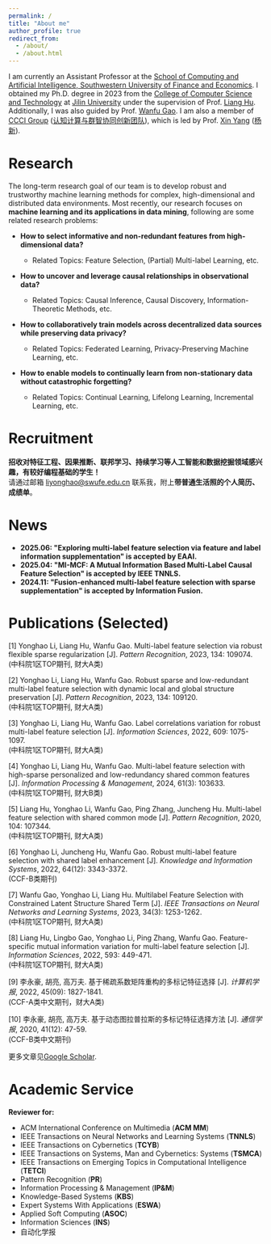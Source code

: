 ```yaml
---
permalink: /
title: "About me"
author_profile: true
redirect_from: 
  - /about/
  - /about.html
---
```




I am currently an Assistant Professor at the [School of Computing and Artificial Intelligence, Southwestern University of Finance and Economics](https://it.swufe.edu.cn/). I obtained my Ph.D. degree in 2023 from the [College of Computer Science and Technology](https://ccst.jlu.edu.cn/) at [Jilin University](https://www.jlu.edu.cn/) under the supervision of Prof. [Liang Hu](https://ccst.jlu.edu.cn/info/1367/19276.htm). Additionally, I was also guided by Prof. [Wanfu Gao](https://ccst.jlu.edu.cn/info/1028/19117.htm). I am also a member of [CCCI Group](https://ccci.swufe.edu.cn/) ([认知计算与群智协同创新团队](https://ccci.swufe.edu.cn/)), which is led by Prof. [Xin Yang](https://it.swufe.edu.cn/info/1119/2300.htm) ([杨新](https://it.swufe.edu.cn/info/1119/2300.htm)).

Research
======
The long-term research goal of our team is to develop robust and trustworthy machine learning methods for complex, high-dimensional and distributed data environments. Most recently, our research focuses on **machine learning and its applications in data mining**, following are some related research problems:

- **How to select informative and non-redundant features from high-dimensional data?**
  - Related Topics: Feature Selection, (Partial) Multi-label Learning, etc.

- **How to uncover and leverage causal relationships in observational data?**
  - Related Topics: Causal Inference, Causal Discovery, Information-Theoretic Methods, etc.

- **How to collaboratively train models across decentralized data sources while preserving data privacy?**
  - Related Topics: Federated Learning, Privacy-Preserving Machine Learning, etc.

- **How to enable models to continually learn from non-stationary data without catastrophic forgetting?**
  - Related Topics: Continual Learning, Lifelong Learning, Incremental Learning, etc.

Recruitment
======
**招收对特征工程、因果推断、联邦学习、持续学习等人工智能和数据挖掘领域感兴趣，有较好编程基础的学生！**  
请通过邮箱 [liyonghao@swufe.edu.cn](mailto:liyonghao@swufe.edu.cn) 联系我，附上**带普通生活照的个人简历、成绩单**。


News
======
- **2025.06: "Exploring multi-label feature selection via feature and label information supplementation" is accepted by EAAI.**
- **2025.04: "MI-MCF: A Mutual Information Based Multi-Label Causal Feature Selection" is accepted by IEEE TNNLS.**
- **2024.11: "Fusion-enhanced multi-label feature selection with sparse supplementation" is accepted by Information Fusion.**

Publications (Selected)
======
[1] Yonghao Li, Liang Hu, Wanfu Gao. Multi-label feature selection via robust flexible sparse regularization [J]. *Pattern Recognition*, 2023, 134: 109074.  
   (中科院1区TOP期刊, 财大A类)

[2] Yonghao Li, Liang Hu, Wanfu Gao. Robust sparse and low-redundant multi-label feature selection with dynamic local and global structure preservation [J]. *Pattern Recognition*, 2023, 134: 109120.  
   (中科院1区TOP期刊, 财大A类)

[3] Yonghao Li, Liang Hu, Wanfu Gao. Label correlations variation for robust multi-label feature selection [J]. *Information Sciences*, 2022, 609: 1075-1097.  
   (中科院1区TOP期刊, 财大A类)

[4] Yonghao Li, Liang Hu, Wanfu Gao. Multi-label feature selection with high-sparse personalized and low-redundancy shared common features [J]. *Information Processing & Management*, 2024, 61(3): 103633.  
   (中科院1区TOP期刊, 财大B类)

[5] Liang Hu, Yonghao Li, Wanfu Gao, Ping Zhang, Juncheng Hu. Multi-label feature selection with shared common mode [J]. *Pattern Recognition*, 2020, 104: 107344.  
   (中科院1区TOP期刊, 财大A类)

[6] Yonghao Li, Juncheng Hu, Wanfu Gao. Robust multi-label feature selection with shared label enhancement [J]. *Knowledge and Information Systems*, 2022, 64(12): 3343-3372.  
   (CCF-B类期刊)

[7] Wanfu Gao, Yonghao Li, Liang Hu. Multilabel Feature Selection with Constrained Latent Structure Shared Term [J]. *IEEE Transactions on Neural Networks and Learning Systems*, 2023, 34(3): 1253-1262.  
   (中科院1区TOP期刊, 财大A类)

[8] Liang Hu, Lingbo Gao, Yonghao Li, Ping Zhang, Wanfu Gao. Feature-specific mutual information variation for multi-label feature selection [J]. *Information Sciences*, 2022, 593: 449-471.  
   (中科院1区TOP期刊, 财大A类)

[9] 李永豪, 胡亮, 高万夫. 基于稀疏系数矩阵重构的多标记特征选择 [J]. *计算机学报*, 2022, 45(09): 1827-1841.  
   (CCF-A类中文期刊，财大A类)

[10] 李永豪, 胡亮, 高万夫. 基于动态图拉普拉斯的多标记特征选择方法 [J]. *通信学报*, 2020, 41(12): 47-59.  
   (CCF-B类中文期刊)

更多文章见[Google Scholar](https://scholar.google.com/citations?user=6vb2aWkAAAAJ&hl=en).

Academic Service
======
**Reviewer for:**

- ACM International Conference on Multimedia (**ACM MM**)
- IEEE Transactions on Neural Networks and Learning Systems (**TNNLS**)
- IEEE Transactions on Cybernetics (**TCYB**)
- IEEE Transactions on Systems, Man and Cybernetics: Systems (**TSMCA**)
- IEEE Transactions on Emerging Topics in Computational Intelligence (**TETCI**)
- Pattern Recognition (**PR**)
- Information Processing & Management (**IP&M**)
- Knowledge-Based Systems (**KBS**)
- Expert Systems With Applications (**ESWA**)
- Applied Soft Computing (**ASOC**)
- Information Sciences (**INS**)
- 自动化学报



